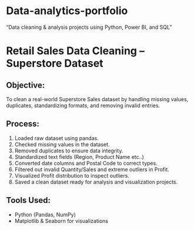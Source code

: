 # Data-analytics-portfolio
“Data cleaning &amp; analysis projects using Python, Power BI, and SQL”
# Retail Sales Data Cleaning – Superstore Dataset

## Objective:
To clean a real-world Superstore Sales dataset by handling missing values, duplicates, standardizing formats, and removing invalid entries.

## Process:
1. Loaded raw dataset using pandas.
2. Checked missing values in the dataset.
3. Removed duplicates to ensure data integrity.
4. Standardized text fields (Region, Product Name etc..)
5. Converted date columns and Postal Code to correct types.
6. Filtered out invalid Quantity/Sales and extreme outliers in Profit.
7. Visualized Profit distribution to inspect outliers.
8. Saved a clean dataset ready for analysis and visualization projects.

## Tools Used:
- Python (Pandas, NumPy)
- Matplotlib & Seaborn for visualizations
